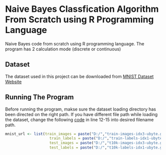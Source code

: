 # Naive Bayes Classfication Algorithm From Scratch using R Programming Language
Naive Bayes code from scratch using R programming language. The program has 2 calculation mode (discrete or continuous)

## Dataset
The dataset used in this project can be downloaded from [MNIST Dataset Website](http://yann.lecun.com/exdb/mnist/)

## Running The Program
Before running the program, makse sure the dataset loading directory has been directed on the right path. If you have different file path while loading the dataset, change the following [code](https://github.com/liemwellys/NaiveBayes-R-FromScratch/blob/master/Naive%20Bayes.R) in line 12-15 into desired filename path.

```R
mnist_url <- list(train_images = paste("D:/","train-images-idx3-ubyte.gz", sep = ""),
                    train_labels = paste("D:/","train-labels-idx1-ubyte.gz", sep = ""),
                    test_images = paste("D:/","t10k-images-idx3-ubyte.gz", sep = ""),
                    test_labels = paste("D:/","t10k-labels-idx1-ubyte.gz", sep = ""))
```
